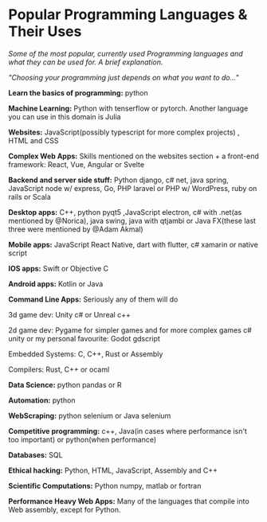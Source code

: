 # Popular Programming Languages & Their Uses
_Some of the most popular, currently used Programming languages and what they can be used for. A brief explanation._

_"Choosing your programming just depends on what you want to do..."_

**Learn the basics of programming:** python

**Machine Learning:** Python with tenserflow or pytorch. Another language you can use in this domain is Julia

**Websites:** JavaScript(possibly typescript for more complex projects) , HTML and CSS

**Complex Web Apps:** Skills mentioned on the websites section +  a front-end framework: React, Vue, Angular or Svelte

**Backend and server side stuff:** Python django, c# net, java spring, JavaScript node w/ express, Go, PHP laravel or PHP w/ WordPress, ruby on rails or Scala

**Desktop apps:** C++, python pyqt5 ,JavaScript electron, c# with .net(as mentioned by @Norica),  java swing, java with qtjambi or Java FX(these last three were mentioned by @Adam Akmal)

**Mobile apps:** JavaScript React Native, dart with flutter, c# xamarin or native script

**IOS apps:** Swift or Objective C

**Android apps:** Kotlin or Java

**Command Line Apps:** Seriously any of them will do

3d game dev: Unity c# or Unreal c++

2d game dev: Pygame for simpler games and for more complex games c# unity or my personal favourite: Godot gdscript

Embedded Systems: C, C++, Rust or Assembly

Compilers: Rust, C++  or ocaml

**Data Science:** python pandas or R

**Automation:** python

**WebScraping:** python selenium or Java selenium

**Competitive programming:** c++, Java(in cases where performance isn't too important) or python(when performance)

**Databases:** SQL

**Ethical hacking:** Python, HTML, JavaScript, Assembly and C++

**Scientific Computations:** Python numpy,  matlab or fortran

**Performance Heavy Web Apps:** Many of the languages that compile into Web assembly, except for Python.
